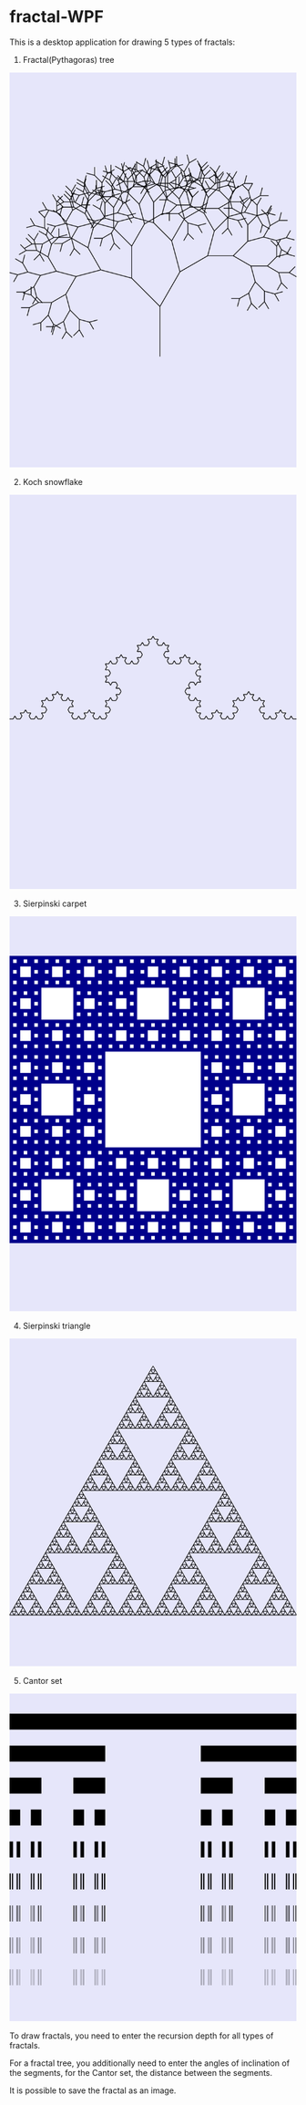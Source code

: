 # fractal-WPF

This is a desktop application for drawing 5 types of fractals:
1) Fractal(Pythagoras) tree

![Фрактальное дерево](https://github.com/leragogogo/image/raw/main/tree.PNG)

2) Koch snowflake

![Кривая Коха](https://github.com/leragogogo/image/raw/main/koch.PNG)

3) Sierpinski carpet

![Ковер Серпинского](https://github.com/leragogogo/image/raw/main/carpet.PNG)

4) Sierpinski triangle

![Треугольник Серпинского](https://github.com/leragogogo/image/raw/main/triangle.PNG)

5) Cantor set

![Множество Кантера](https://github.com/leragogogo/image/raw/main/kanter.PNG)


To draw fractals, you need to enter the recursion depth for all types of fractals.

For a fractal tree, you additionally need to enter the angles of inclination of the segments, for the Cantor set, the distance between the segments. 

It is possible to save the fractal as an image.
